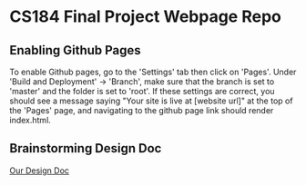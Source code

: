 # CS184 Final Project Webpage Repo

## Enabling Github Pages

To enable Github pages, go to the 'Settings' tab then click on 'Pages'. Under 'Build and Deployment' -> 'Branch', make sure that the branch is set to 'master' and the folder is set to 'root'. If these settings are correct, you should see a message saying "Your site is live at [website url]" at the top of the 'Pages' page, and navigating to the github page link should render index.html.

## Brainstorming Design Doc

[Our Design Doc](https://drive.google.com/drive/folders/1lPAlguknICOMI88h-IziiODvxbGjG8ZV?usp=sharing)
